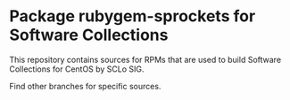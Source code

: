 # Package rubygem-sprockets for Software Collections

This repository contains sources for RPMs that are used
to build Software Collections for CentOS by SCLo SIG.

Find other branches for specific sources.
